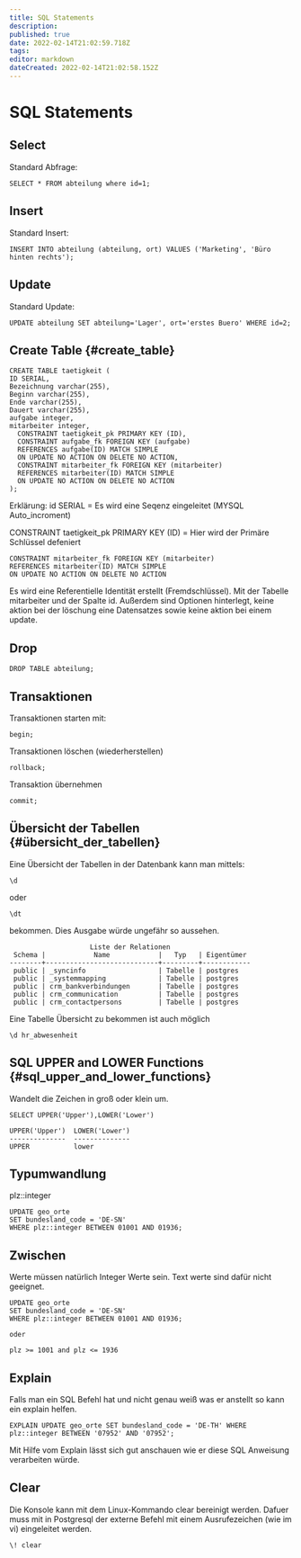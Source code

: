 ```yaml
---
title: SQL Statements
description: 
published: true
date: 2022-02-14T21:02:59.718Z
tags: 
editor: markdown
dateCreated: 2022-02-14T21:02:58.152Z
---
```


# SQL Statements

## Select

Standard Abfrage:

`SELECT * FROM abteilung where id=1;`

## Insert

Standard Insert:

`INSERT INTO abteilung (abteilung, ort) VALUES ('Marketing', 'Büro hinten rechts');`

## Update

Standard Update:

`UPDATE abteilung SET abteilung='Lager', ort='erstes Buero' WHERE id=2;`

## Create Table {#create_table}

    CREATE TABLE taetigkeit (
    ID SERIAL,
    Bezeichnung varchar(255),
    Beginn varchar(255),
    Ende varchar(255),
    Dauert varchar(255),
    aufgabe integer,
    mitarbeiter integer,
      CONSTRAINT taetigkeit_pk PRIMARY KEY (ID),
      CONSTRAINT aufgabe_fk FOREIGN KEY (aufgabe)
      REFERENCES aufgabe(ID) MATCH SIMPLE
      ON UPDATE NO ACTION ON DELETE NO ACTION,
      CONSTRAINT mitarbeiter_fk FOREIGN KEY (mitarbeiter)
      REFERENCES mitarbeiter(ID) MATCH SIMPLE
      ON UPDATE NO ACTION ON DELETE NO ACTION
    );

Erklärung: id SERIAL = Es wird eine Seqenz eingeleitet (MYSQL
Auto_incroment)

CONSTRAINT taetigkeit_pk PRIMARY KEY (ID) = Hier wird der Primäre
Schlüssel defeniert

    CONSTRAINT mitarbeiter_fk FOREIGN KEY (mitarbeiter)
    REFERENCES mitarbeiter(ID) MATCH SIMPLE
    ON UPDATE NO ACTION ON DELETE NO ACTION

Es wird eine Referentielle Identität erstellt (Fremdschlüssel). Mit der
Tabelle mitarbeiter und der Spalte id. Außerdem sind Optionen
hinterlegt, keine aktion bei der löschung eine Datensatzes sowie keine
aktion bei einem update.

## Drop

`DROP TABLE abteilung;`

## Transaktionen

Transaktionen starten mit:

`begin;`

Transaktionen löschen (wiederherstellen)

`rollback;`

Transaktion übernehmen

`commit;`

## Übersicht der Tabellen {#übersicht_der_tabellen}

Eine Übersicht der Tabellen in der Datenbank kann man mittels:

`\d`

oder

`\dt`

bekommen. Dies Ausgabe würde ungefähr so aussehen.

                        Liste der Relationen
     Schema |            Name            |   Typ   | Eigentümer 
    --------+----------------------------+---------+------------
     public | _syncinfo                  | Tabelle | postgres
     public | _systemmapping             | Tabelle | postgres
     public | crm_bankverbindungen       | Tabelle | postgres
     public | crm_communication          | Tabelle | postgres
     public | crm_contactpersons         | Tabelle | postgres

Eine Tabelle Übersicht zu bekommen ist auch möglich

`\d hr_abwesenheit`

## SQL UPPER and LOWER Functions {#sql_upper_and_lower_functions}

Wandelt die Zeichen in groß oder klein um.

    SELECT UPPER('Upper'),LOWER('Lower')

    UPPER('Upper')  LOWER('Lower')
    --------------  --------------
    UPPER           lower 

## Typumwandlung

plz::integer

    UPDATE geo_orte 
    SET bundesland_code = 'DE-SN' 
    WHERE plz::integer BETWEEN 01001 AND 01936;

## Zwischen

Werte müssen natürlich Integer Werte sein. Text werte sind dafür nicht
geeignet.

    UPDATE geo_orte 
    SET bundesland_code = 'DE-SN' 
    WHERE plz::integer BETWEEN 01001 AND 01936;

    oder

    plz >= 1001 and plz <= 1936
    
## Explain

Falls man ein SQL Befehl hat und nicht genau weiß was er anstellt so
kann ein explain helfen.

`EXPLAIN UPDATE geo_orte SET bundesland_code = 'DE-TH' WHERE plz::integer BETWEEN '07952' AND '07952';`

Mit Hilfe vom Explain lässt sich gut anschauen wie er diese SQL
Anweisung verarbeiten würde.

## Clear

Die Konsole kann mit dem Linux-Kommando clear bereinigt werden. Dafuer
muss mit in Postgresql der externe Befehl mit einem Ausrufezeichen (wie
im vi) eingeleitet werden.

`\! clear`    